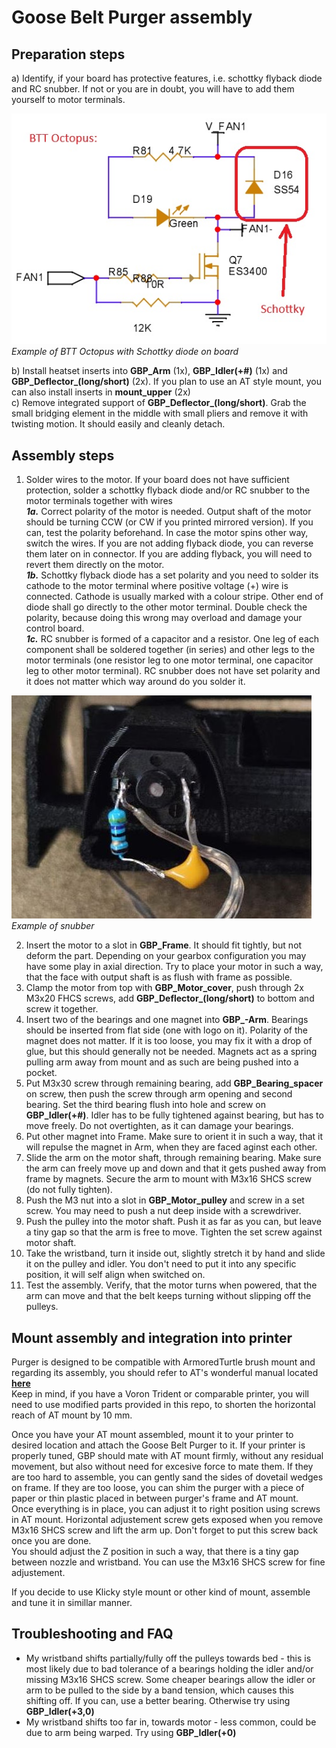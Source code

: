 # Goose Belt Purger assembly

## Preparation steps
a) Identify, if your board has protective features, i.e. schottky flyback diode and RC snubber. If not or you are in doubt, you will have to add them yourself to motor terminals.  
  
![](/Assets/Schottky-Octopus.jpg)  
_Example of BTT Octopus with Schottky diode on board_  
  
b) Install heatset inserts into **GBP_Arm** (1x), **GBP_Idler(+#)** (1x) and **GBP_Deflector_(long/short)** (2x). If you plan to use an AT style mount, you can also install inserts in **mount_upper** (2x)  
c) Remove integrated support of **GBP_Deflector_(long/short)**. Grab the small bridging element in the middle with small pliers and remove it with twisting motion. It should easily and cleanly detach.   

## Assembly steps
1. Solder wires to the motor. If your board does not have sufficient protection, solder a schottky flyback diode and/or RC snubber to the motor terminals together with wires  
  **_1a._** Correct polarity of the motor is needed. Output shaft of the motor should be turning CCW (or CW if you printed mirrored version). If you can, test the polarity beforehand. In case the motor spins other way, switch the wires. If you are not adding flyback diode, you can reverse them later on in connector. If you are adding flyback, you will need to revert them directly on the motor.  
  **_1b._** Schottky flyback diode has a set polarity and you need to solder its cathode to the motor terminal where positive voltage (+) wire is connected. Cathode is usually marked with a colour stripe. Other end of diode shall go directly to the other motor terminal. Double check the polarity, because doing this wrong may overload and damage your control board.  
  **_1c._** RC snubber is formed of a capacitor and a resistor. One leg of each component shall be soldered together (in series) and other legs to the motor terminals (one resistor leg to one motor terminal, one capacitor leg to other motor terminal). RC snubber does not have set polarity and it does not matter which way around do you solder it.  
   
![](/Assets/snubber.jpg)  
_Example of snubber_
   
2. Insert the motor to a slot in **GBP_Frame**. It should fit tightly, but not deform the part. Depending on your gearbox configuration you may have some play in axial direction. Try to place your motor in such a way, that the face with output shaft  is as flush with frame as possible.  
3. Clamp the motor from top with **GBP_Motor_cover**, push through 2x M3x20 FHCS screws, add **GBP_Deflector_(long/short)** to bottom and screw it together.  
4. Insert two of the bearings and one magnet into **GBP_-Arm**. Bearings should be inserted from flat side (one with logo on it). Polarity of the magnet does not matter. If it is too loose, you may fix it with a drop of glue, but this should generally not be needed. Magnets act as a spring pulling arm away from mount and as such are being pushed into a pocket.  
5. Put M3x30 screw through remaining bearing, add **GBP_Bearing_spacer** on screw, then push the screw through arm opening and second bearing. Set the third bearing flush into hole and screw on **GBP_Idler(+#)**. Idler has to be fully tightened against bearing, but has to move freely. Do not overtighten, as it can damage your bearings.    
6. Put other magnet into Frame. Make sure to orient it in such a way, that it will repulse the magnet in Arm, when they are faced aginst each other.  
7. Slide the arm on the motor shaft, through remaining bearing. Make sure the arm can freely move up and down and that it gets pushed away from frame by magnets. Secure the arm to mount with M3x16 SHCS screw (do not fully tighten).  
8. Push the M3 nut into a slot in **GBP_Motor_pulley** and screw in a set screw. You may need to push a nut deep inside with a screwdriver.  
9. Push the pulley into the motor shaft. Push it as far as you can, but leave a tiny gap so that the arm is free to move. Tighten the set screw against motor shaft.  
10. Take the wristband, turn it inside out, slightly stretch it by hand and slide it on the pulley and idler. You don't need to put it into any specific position, it will self align when switched on.  
11. Test the assembly. Verify, that the motor turns when powered, that the arm can move and that the belt keeps turning without slipping off the pulleys. 

## Mount assembly and integration into printer
Purger is designed to be compatible with ArmoredTurtle brush mount and regarding its assembly, you should refer to AT's wonderful manual located [**here**](https://www.armoredturtle.xyz/manual.html?manual=at_brush&step=1)  
Keep in mind, if you have a Voron Trident or comparable printer, you will need to use modified parts provided in this repo, to shorten the horizontal reach of AT mount by 10 mm.  
  
Once you have your AT mount assembled, mount it to your printer to desired location and attach the Goose Belt Purger to it. If your printer is properly tuned, GBP should mate with AT mount firmly, without any residual movement, but also without need for excesive force to mate them. If they are too hard to assemble, you can gently sand the sides of dovetail wedges on frame. If they are too loose, you can shim the purger with a piece of paper or thin plastic placed in between purger's frame and AT mount.  
Once everything is in place, you can adjust it to right position using screws in AT mount. Horizontal adjustement screw gets exposed when you remove M3x16 SHCS screw and lift the arm up. Don't forget to put this screw back once you are done.  
You should adjust the Z position in such a way, that there is a tiny gap between nozzle and wristband. You can use the M3x16 SHCS screw for fine adjustement.  
  
If you decide to use Klicky style mount or other kind of mount, assemble and tune it in simillar manner.  

## Troubleshooting and FAQ
- My wristband shifts partially/fully off the pulleys towards bed - this is most likely due to bad tolerance of a bearings holding the idler and/or missing M3x16 SHCS screw. Some cheaper bearings allow the idler or arm to be pulled to the side by a band tension, which causes this shifting off. If you can, use a better bearing. Otherwise try using **GBP_Idler(+3,0)**  
- My wristband shifts too far in, towards motor - less common, could be due to arm being warped. Try using **GBP_Idler(+0)**  
